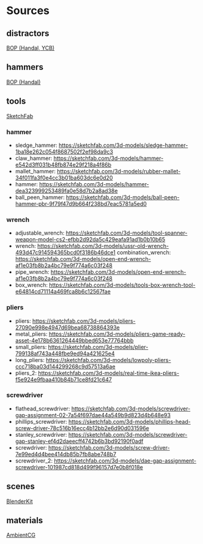 # Sources

## distractors
[BOP (Handal, YCB)](https://bop.felk.cvut.cz/datasets/)

## hammers
[BOP (Handal)](https://bop.felk.cvut.cz/datasets/)

## tools
[SketchFab](https://sketchfab.com/)

### hammer
- sledge_hammer: https://sketchfab.com/3d-models/sledge-hammer-1ba18e262c054f8687502f2ef98da9c3
- claw_hammer: https://sketchfab.com/3d-models/hammer-e542d3ff031b48fb874e29f218a4f86b
- mallet_hammer: https://sketchfab.com/3d-models/rubber-mallet-34f011fa3f0e4cc3b01ba603dc6e0d20
- hammer: https://sketchfab.com/3d-models/hammer-dea323999253489fa0e58d7b2a8ad38e
- ball_peen_hammer: https://sketchfab.com/3d-models/ball-peen-hammer-pbr-9f79f47d9b664f238bd7eac5781a5ed0

### wrench
- adjustable_wrench: https://sketchfab.com/3d-models/tool-spanner-weapon-model-cs2-efbb2d92da5c429eafa91ad1b0b10b65
- wrench: https://sketchfab.com/3d-models/ussr-old-wrench-493d47c914594365bcd0f3186b46dce1
combination_wrench: https://sketchfab.com/3d-models/open-end-wrench-af1e03fb8b2a4bc79e9f774a6c03f248
- pipe_wrench: https://sketchfab.com/3d-models/open-end-wrench-af1e03fb8b2a4bc79e9f774a6c03f248
- box_wrench: https://sketchfab.com/3d-models/tools-box-wrench-tool-e64814cd71114a469fca8b6c12567fae

### pliers
- pliers: https://sketchfab.com/3d-models/pliers-27090e998e4947d69bea68738864393e
- metal_pliers: https://sketchfab.com/3d-models/pliers-game-ready-asset-4e178b6361264449bbed653e77764bbb
- small_pliers: https://sketchfab.com/3d-models/plier-799138af743a448fbe9ed94a421625e4
- long_pliers: https://sketchfab.com/3d-models/lowpoly-pliers-ccc718ba03d144299268c9d57513a6ae
- pliers_2: https://sketchfab.com/3d-models/real-time-ikea-pliers-f5e924e9fbaa410b84b71ce8fd21c647

### screwdriver
- flathead_screwdriver: https://sketchfab.com/3d-models/screwdriver-gap-assignment-02-7a54f697dae44a549b9d823d4b648e93
- phillips_screwdriver: https://sketchfab.com/3d-models/phillips-head-screw-driver-78c516b16ecc4b12bb2e6d90d031596e
- stanley_screwdriver: https://sketchfab.com/3d-models/screwdriver-gap-stanley-ef4d2daeecff4742b6b3bd92190f0adf
- screwdriver: https://sketchfab.com/3d-models/screw-driver-7e99ed4d4bee414db85b7fb8abe748b7
- screwdriver_2: https://sketchfab.com/3d-models/dae-gap-assignment-screwdriver-101987cd818d499f96157d7e0b8f018e

## scenes
[BlenderKit](https://www.blenderkit.com/)

## materials
[AmbientCG](https://www.ambientcg.com/)